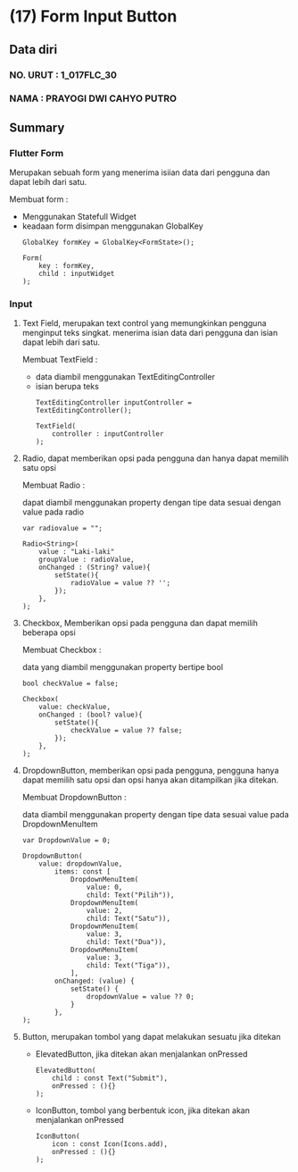 # (17) Form Input Button

## Data diri

### NO. URUT : 1_017FLC_30

### NAMA : PRAYOGI DWI CAHYO PUTRO

## Summary

### **Flutter Form**
Merupakan sebuah form yang menerima isiian data dari pengguna dan dapat lebih dari satu.

Membuat form :
- Menggunakan Statefull Widget
- keadaan form disimpan menggunakan GlobalKey<FormState>
    ```
    GlobalKey formKey = GlobalKey<FormState>();

    Form(
        key : formKey,
        child : inputWidget
    );
    ```

### **Input**
1. Text Field, merupakan text control yang memungkinkan pengguna menginput teks singkat. menerima isian data dari pengguna dan isian dapat lebih dari satu.

    Membuat TextField :
    - data diambil menggunakan TextEditingController
    - isian berupa teks
        ```
        TextEditingController inputController = TextEditingController();

        TextField(
            controller : inputController
        );
        ```

2. Radio, dapat memberikan opsi pada pengguna dan hanya dapat memilih satu opsi
    
    Membuat Radio :
    
    dapat diambil menggunakan property dengan tipe data sesuai dengan value pada radio
    ```
    var radiovalue = "";

    Radio<String>(
        value : "Laki-laki"
        groupValue : radioValue,
        onChanged : (String? value){
            setState(){
                radioValue = value ?? '';
            });
        },
    );
    ```

3. Checkbox, Memberikan opsi pada pengguna dan dapat memilih beberapa opsi

    Membuat Checkbox :

    data yang diambil menggunakan property bertipe bool
    ```
    bool checkValue = false;

    Checkbox(
        value: checkValue,
        onChanged : (bool? value){
            setState(){
                checkValue = value ?? false;
            });
        },
    );
    ```

4. DropdownButton, memberikan opsi pada pengguna, pengguna hanya dapat memilih satu opsi dan opsi hanya akan ditampilkan jika ditekan.
    
    Membuat DropdownButton :

    data diambil menggunakan property dengan tipe data sesuai value pada DropdownMenuItem
    ```
    var DropdownValue = 0;

    DropdownButton(
        value: dropdownValue,
            items: const [
                DropdownMenuItem(
                    value: 0,
                    child: Text("Pilih")),
                DropdownMenuItem(
                    value: 2,
                    child: Text("Satu")),
                DropdownMenuItem(
                    value: 3,
                    child: Text("Dua")),
                DropdownMenuItem(
                    value: 3,
                    child: Text("Tiga")),  
                ],
            onChanged: (value) {
                setState() {
                    dropdownValue = value ?? 0;
                }
            },
    );
    ```

5. Button, merupakan tombol yang dapat melakukan sesuatu jika ditekan
    - ElevatedButton, jika ditekan akan menjalankan onPressed
        ```
        ElevatedButton(
            child : const Text("Submit"),
            onPressed : (){}
        );
        ```
    - IconButton, tombol yang berbentuk icon, jika ditekan akan menjalankan onPressed
        ```
        IconButton(
            icon : const Icon(Icons.add),
            onPressed : (){}
        );
        ```
